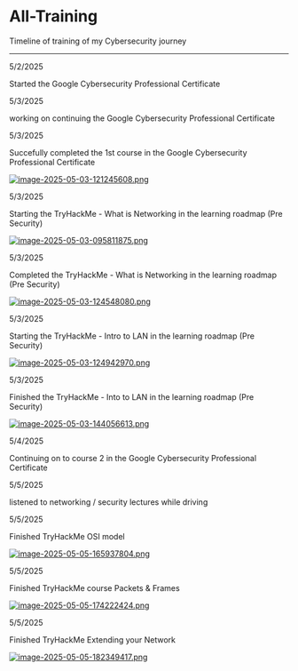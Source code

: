 # All-Training
Timeline of training of my Cybersecurity journey 

---------------------

5/2/2025

Started the Google Cybersecurity Professional Certificate

5/3/2025

working on continuing the Google Cybersecurity Professional Certificate

5/3/2025

Succefully completed the 1st course in the Google Cybersecurity Professional Certificate

[![image-2025-05-03-121245608.png](https://i.postimg.cc/k4Rpgt9c/image-2025-05-03-121245608.png)](https://postimg.cc/bD8T6rZD)

5/3/2025

Starting the TryHackMe - What is Networking in the learning roadmap (Pre Security)

[![image-2025-05-03-095811875.png](https://i.postimg.cc/85HQ9xkQ/image-2025-05-03-095811875.png)](https://postimg.cc/bDsB2C23)

5/3/2025

Completed the TryHackMe - What is Networking in the learning roadmap (Pre Security)

[![image-2025-05-03-124548080.png](https://i.postimg.cc/3JLX1sNv/image-2025-05-03-124548080.png)](https://postimg.cc/1fqV5Ypm)

5/3/2025

Starting the TryHackMe - Intro to LAN in the learning roadmap (Pre Security)

[![image-2025-05-03-124942970.png](https://i.postimg.cc/xd75jWMm/image-2025-05-03-124942970.png)](https://postimg.cc/zLCK02dD)

5/3/2025

Finished the TryHackMe - Into to LAN in the learning roadmap (Pre Security)

[![image-2025-05-03-144056613.png](https://i.postimg.cc/fRs2Mww0/image-2025-05-03-144056613.png)](https://postimg.cc/8jyBHgf1)

5/4/2025

Continuing on to course 2 in the Google Cybersecurity Professional Certificate

5/5/2025

listened to networking / security lectures while driving

5/5/2025

Finished TryHackMe OSI model

[![image-2025-05-05-165937804.png](https://i.postimg.cc/qqqB1JBr/image-2025-05-05-165937804.png)](https://postimg.cc/WqRP3PJY)

5/5/2025

Finished TryHackMe course Packets & Frames

[![image-2025-05-05-174222424.png](https://i.postimg.cc/SsxnJX1L/image-2025-05-05-174222424.png)](https://postimg.cc/5HD4rtVj)

5/5/2025

Finished TryHackMe Extending your Network

[![image-2025-05-05-182349417.png](https://i.postimg.cc/J0ZvSC9s/image-2025-05-05-182349417.png)](https://postimg.cc/BPZm1kZ3)


